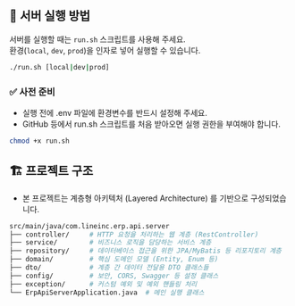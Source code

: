 ## 🔧 서버 실행 방법

서버를 실행할 때는 `run.sh` 스크립트를 사용해 주세요.  
환경(`local`, `dev`, `prod`)을 인자로 넣어 실행할 수 있습니다.

```bash
./run.sh [local|dev|prod]
```

### ✅ 사전 준비
- 실행 전에 .env 파일에 환경변수를 반드시 설정해 주세요.
- GitHub 등에서 run.sh 스크립트를 처음 받아오면 실행 권한을 부여해야 합니다.

```bash
chmod +x run.sh
```

## 🏗️ 프로젝트 구조

- 본 프로젝트는 계층형 아키텍처 (Layered Architecture) 를 기반으로 구성되었습니다.

```bash
src/main/java/com.lineinc.erp.api.server
├── controller/     # HTTP 요청을 처리하는 웹 계층 (RestController)
├── service/        # 비즈니스 로직을 담당하는 서비스 계층
├── repository/     # 데이터베이스 접근을 위한 JPA/MyBatis 등 리포지토리 계층
├── domain/         # 핵심 도메인 모델 (Entity, Enum 등)
├── dto/            # 계층 간 데이터 전달용 DTO 클래스들
├── config/         # 보안, CORS, Swagger 등 설정 클래스
├── exception/      # 커스텀 예외 및 예외 핸들링 처리
└── ErpApiServerApplication.java  # 메인 실행 클래스
```

